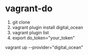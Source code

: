 # vagrant-do
1. git clone
2. vagrant plugin install digital_ocean
3. vagrant plugin list
4. export do_token="your_token"

vagrant up --provider="digital_ocean"
